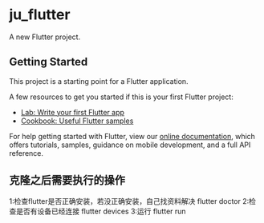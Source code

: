 # ju_flutter

A new Flutter project.

## Getting Started

This project is a starting point for a Flutter application.

A few resources to get you started if this is your first Flutter project:

- [Lab: Write your first Flutter app](https://flutter.dev/docs/get-started/codelab)
- [Cookbook: Useful Flutter samples](https://flutter.dev/docs/cookbook)

For help getting started with Flutter, view our
[online documentation](https://flutter.dev/docs), which offers tutorials,
samples, guidance on mobile development, and a full API reference.

## 克隆之后需要执行的操作
1:检查flutter是否正确安装，若没正确安装，自己找资料解决
  flutter doctor
2:检查是否有设备已经连接
  flutter devices
3:运行
  flutter run
